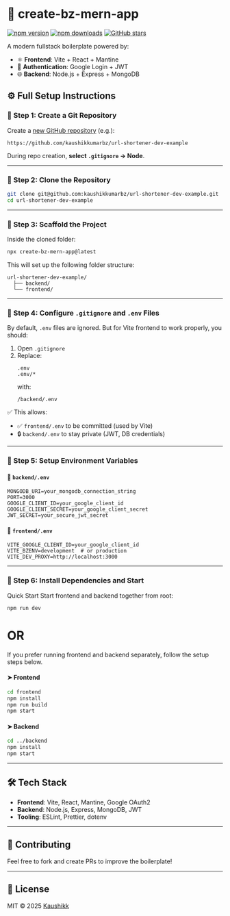 # 🚀 create-bz-mern-app

[![npm version](https://img.shields.io/npm/v/create-bz-mern-app.svg)](https://www.npmjs.com/package/create-bz-mern-app)
[![npm downloads](https://img.shields.io/npm/dm/create-bz-mern-app.svg)](https://www.npmjs.com/package/create-bz-mern-app)
[![GitHub stars](https://img.shields.io/github/stars/kaushikkumarbz/create-bz-mern-app?style=social)](https://github.com/kaushikkumarbz/create-bz-mern-app)

A modern fullstack boilerplate powered by:

- ⚛️ **Frontend**: Vite + React + Mantine  
- 🔐 **Authentication**: Google Login + JWT  
- 🌐 **Backend**: Node.js + Express + MongoDB  

## ⚙️ Full Setup Instructions

### 🔹 Step 1: Create a Git Repository

Create a [new GitHub repository](https://github.com/new) (e.g.):
```
https://github.com/kaushikkumarbz/url-shortener-dev-example
```
During repo creation, **select `.gitignore` → Node**.

---

### 🔹 Step 2: Clone the Repository

```bash
git clone git@github.com:kaushikkumarbz/url-shortener-dev-example.git
cd url-shortener-dev-example
```

---

### 🔹 Step 3: Scaffold the Project

Inside the cloned folder:

```bash
npx create-bz-mern-app@latest
```

This will set up the following folder structure:

```
url-shortener-dev-example/
  ├── backend/
  └── frontend/
```

---

### 🔹 Step 4: Configure `.gitignore` and `.env` Files

By default, `.env` files are ignored. But for Vite frontend to work properly, you should:

1. Open `.gitignore`
2. Replace:
   ```
   .env
   .env/*
   ```
   with:
   ```
   /backend/.env
   ```

✅ This allows:
- ✅ `frontend/.env` to be committed (used by Vite)
- 🔒 `backend/.env` to stay private (JWT, DB credentials)

---

### 🔹 Step 5: Setup Environment Variables

#### 📁 `backend/.env`
```env
MONGODB_URI=your_mongodb_connection_string
PORT=3000
GOOGLE_CLIENT_ID=your_google_client_id
GOOGLE_CLIENT_SECRET=your_google_client_secret
JWT_SECRET=your_secure_jwt_secret
```

#### 📁 `frontend/.env`
```env
VITE_GOOGLE_CLIENT_ID=your_google_client_id
VITE_BZENV=development  # or production
VITE_DEV_PROXY=http://localhost:3000
```

---

### 🔹 Step 6: Install Dependencies and Start

Quick Start
Start frontend and backend together from root:
```bash
npm run dev
```

# OR

If you prefer running frontend and backend separately, follow the setup steps below.
#### ➤ Frontend

```bash
cd frontend
npm install
npm run build
npm start
```

#### ➤ Backend

```bash
cd ../backend
npm install
npm start
```
---

## 🛠️ Tech Stack

- **Frontend**: Vite, React, Mantine, Google OAuth2
- **Backend**: Node.js, Express, MongoDB, JWT
- **Tooling**: ESLint, Prettier, dotenv

---

## 🙌 Contributing

Feel free to fork and create PRs to improve the boilerplate!

---

## 📄 License

MIT © 2025 [Kaushikk](https://github.com/kaushikkumarbz)